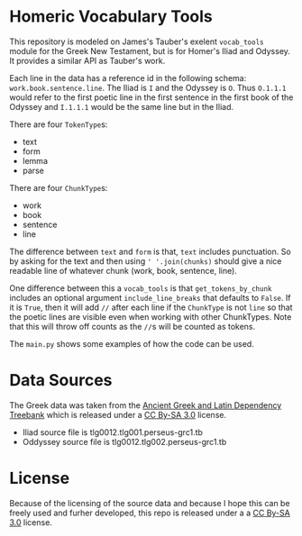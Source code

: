 # Homeric Vocabulary Tools

This repository is modeled on James's Tauber's exelent `vocab_tools` module for the Greek New Testament, but is for Homer's Iliad and Odyssey. It provides a similar API as Tauber's work. 

Each line in the data has a reference id in the following schema: `work.book.sentence.line`. The Iliad is `I` and the Odyssey is `O`. Thus `O.1.1.1` would refer to the first poetic line in the first sentence in the first book of the Odyssey and `I.1.1.1` would be the same line but in the Iliad. 

There are four `TokenType`s: 

* text
* form
* lemma 
* parse 

There are four `ChunkType`s:

* work
* book
* sentence
* line

The difference between `text` and `form` is that, `text` includes punctuation. So by asking for the text and then using `' '.join(chunks)` should give a nice readable line of whatever chunk (work, book, sentence, line). 

One difference between this a `vocab_tools` is that `get_tokens_by_chunk` includes an optional argument `include_line_breaks` that defaults to `False`. If it is `True`, then it will add `//` after each line if the `ChunkType` is not `line` so that the poetic lines are visible even when working with other ChunkTypes. Note that this will throw off counts as the `//`s will be counted as tokens.

The `main.py` shows some examples of how the code can be used. 

# Data Sources

The Greek data was taken from the [Ancient Greek and Latin Dependency Treebank](https://perseusdl.github.io/treebank_data/) which is released under a [CC By-SA 3.0](https://creativecommons.org/licenses/by-sa/3.0/us/) license.

* Iliad source file is tlg0012.tlg001.perseus-grc1.tb
* Oddyssey source file is tlg0012.tlg002.perseus-grc1.tb

# License

Because of the licensing of the source data and because I hope this can be freely used and furher developed, this repo is released under a a [CC By-SA 3.0](https://creativecommons.org/licenses/by-sa/3.0/us/) license.